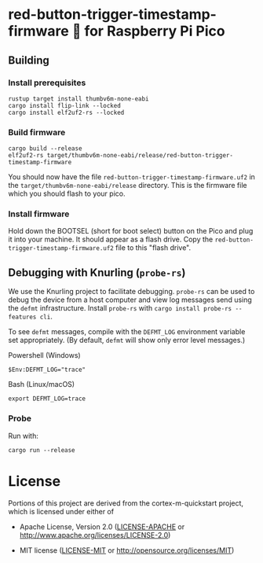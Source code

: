 # red-button-trigger-timestamp-firmware 🔘 for Raspberry Pi Pico

## Building

### Install prerequisites

```
rustup target install thumbv6m-none-eabi
cargo install flip-link --locked
cargo install elf2uf2-rs --locked
```

### Build firmware

```
cargo build --release
elf2uf2-rs target/thumbv6m-none-eabi/release/red-button-trigger-timestamp-firmware
```

You should now have the file `red-button-trigger-timestamp-firmware.uf2` in the
`target/thumbv6m-none-eabi/release` directory. This is the firmware file which
you should flash to your pico.

### Install firmware

Hold down the BOOTSEL (short for boot select) button on the Pico and plug it
into your machine. It should appear as a flash drive. Copy the
`red-button-trigger-timestamp-firmware.uf2` file to this "flash drive".

## Debugging with Knurling (`probe-rs`)

We use the Knurling project to facilitate debugging. `probe-rs` can be used to
debug the device from a host computer and view log messages send using the
`defmt` infrastructure. Install `probe-rs` with `cargo install probe-rs --features cli`.

To see `defmt` messages, compile with the `DEFMT_LOG` environment variable
set appropriately. (By default, `defmt` will show only error level messages.)

Powershell (Windows)
```
$Env:DEFMT_LOG="trace"
```

Bash (Linux/macOS)
```
export DEFMT_LOG=trace
```

### Probe

Run with:

```
cargo run --release
```

# License

Portions of this project are derived from the cortex-m-quickstart project, which
is licensed under either of

- Apache License, Version 2.0 ([LICENSE-APACHE](LICENSE-APACHE) or
  http://www.apache.org/licenses/LICENSE-2.0)

- MIT license ([LICENSE-MIT](LICENSE-MIT) or http://opensource.org/licenses/MIT)
